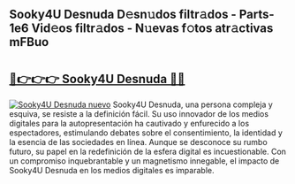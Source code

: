 ## Sooky4U Desnuda D𝚎sn𝚞dos filtr𝚊dos - Parts-1e6 Vid𝚎os filtr𝚊dos - N𝚞evas f𝚘tos atr𝚊ctivas mFBuo

# <h2><a href="http://mbcx2k.tromn.icu/?c=Sooky4U+Desnuda">🔗👉👉👉 Sooky4U Desnuda 🔗🔗</a></h2>

[![Sooky4U Desnuda nuevo](https://i.imgur.com/pEAQMta.gif)](http://mbcx2k.tromn.icu/?c=Sooky4U+Desnuda)
Sooky4U Desnuda, una persona compleja y esquiva, se resiste a la definición fácil. Su uso innovador de los medios digitales para la autopresentación ha cautivado y enfurecido a los espectadores, estimulando debates sobre el consentimiento, la identidad y la esencia de las sociedades en línea. Aunque se desconoce su rumbo futuro, su papel en la redefinición de la esfera digital es incuestionable. Con un compromiso inquebrantable y un magnetismo innegable, el impacto de Sooky4U Desnuda en los medios digitales es imparable.
